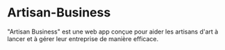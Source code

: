# Artisan-Business
"Artisan Business" est une web app conçue pour aider les artisans d'art à lancer et à gérer leur entreprise de manière efficace.
